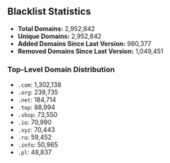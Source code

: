 ## Blacklist Statistics

- **Total Domains:** 2,952,842
- **Unique Domains:** 2,952,842
- **Added Domains Since Last Version:** 980,377
- **Removed Domains Since Last Version:** 1,049,451

### Top-Level Domain Distribution

-  `.com`: 1,302,138
-  `.org`: 239,735
-  `.net`: 184,714
-  `.top`: 88,994
-  `.shop`: 73,550
-  `.io`: 70,990
-  `.xyz`: 70,443
-  `.ru`: 59,452
-  `.info`: 50,965
-  `.pl`: 48,837
